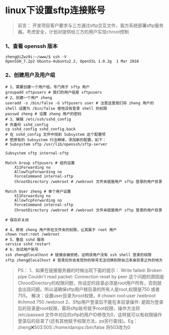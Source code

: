# linux下设置sftp连接账号

> 前言： 开发项目客户要求与三方通过sftp交互文件，我方系统部署sftp服务器。考虑安全，计划对提供给三方的用户实现chroot控制

### 1、查看 openssh 版本

```
zheng@iZwz9i:~/www/$ ssh -V
OpenSSH_7.2p2 Ubuntu-4ubuntu2.2, OpenSSL 1.0.2g  1 Mar 2016
```

### 2、创建用户及用户组

```
# 1、需要创建一个用户组，专门用于 sftp 用户
groupadd sftpusers # 我们的用户组是 sftpusers
# 2、创建一个用户 zheng
useradd -s /bin/false -G sftpusers user # 注意这里我们将 zheng 用户的 shell 设置为 /bin/false 使他没有登录 shell 的权限
passwd zheng # 设置 zheng 用户的密码
# 3、编辑 /etc/ssh/sshd_config
# 先备份 sshd_config
cp sshd_config sshd_config.back
# 在 sshd_config 文件中找到 Subsystem 这个配置项
# 把原有的 Subsystem 行注释掉，添加新的配置，如下：
# Subsystem sftp /usr/lib/openssh/sftp-server

Subsystem sftp internal-sftp

Match Group sftpusers # 组的设置
	X11Forwarding no
	AllowTcpForwarding no
	ForceCommand internal-sftp
	ChrootDirectory /webroot # /webroot 文件夹就是用户 sftp 登录的用户目录

Match User zheng # 单个用户设置
	X11Forwarding no
	AllowTcpForwarding no
	ForceCommand internal-sftp
	ChrootDirectory /webroot # /webroot 文件夹就是用户 sftp 登录的用户目录

# 保存并关闭

# 4、修改 zheng 用户所在文件夹的权限，让其属于 root 用户
chown root:root /webroot
# 5、重启 sshd 服务
service sshd restart
# 6、测试用户账号
ssh zheng@localhost # 链接会被拒绝，证明该用户没有 ssh shell 登录的权限
sftp zheng@localhost # 登录后你会发现你的账号无法切换到除自己本身目录之外的地方
```

> PS：
> 1、如果在链接服务器的时候出现下面的提示：
> Write failed: Broken pipe Couldn't read packet: Connection reset by peer 
> 这个问题的原因是ChrootDirectory的权限问题，你设定的目录必须是root用户所有，否则就会出现问题。所以请确保sftp用户根目录的所有人是root,权限是750 或者755。
> 解决：设置user目录为root权限，# chown root:user /webroot     #chmod 750 /webroot
> 2、Sftp用户登录后不能在本目录操作:
> 是因为登录后的目录是root权限，需将sftp账号赋予root权限，操作方法将  /etc/passwd 文件中对应的sftp的用户ID修改为0，这样就可以有权限操作登录后的目录了(还有其他赋予权限方法，ps另行查找)。Eg：zheng:x:503:505::/home/darops:/bin/false  将503改为0